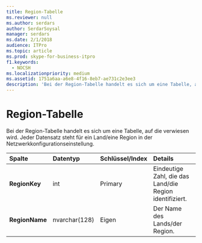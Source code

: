 ```yaml
---
title: Region-Tabelle
ms.reviewer: null
ms.author: serdars
author: SerdarSoysal
manager: serdars
ms.date: 2/1/2018
audience: ITPro
ms.topic: article
ms.prod: skype-for-business-itpro
f1.keywords:
  - NOCSH
ms.localizationpriority: medium
ms.assetid: 1751a6aa-a6e8-4f16-8eb7-ae731c2e3ee3
description: 'Bei der Region-Tabelle handelt es sich um eine Tabelle, auf die verwiesen wird. Jeder Datensatz steht für ein Land/eine Region in der Netzwerkkonfigurationseinstellung.'
---
```


# <a name="region-table"></a>Region-Tabelle
 
Bei der Region-Tabelle handelt es sich um eine Tabelle, auf die verwiesen wird. Jeder Datensatz steht für ein Land/eine Region in der Netzwerkkonfigurationseinstellung.
  
|**Spalte**|**Datentyp**|**Schlüssel/Index**|**Details**|
|:-----|:-----|:-----|:-----|
|**RegionKey** <br/> |int  <br/> |Primary  <br/> |Eindeutige Zahl, die das Land/die Region identifiziert.  <br/> |
|**RegionName** <br/> |nvarchar(128)  <br/> |Eigen  <br/> |Der Name des Lands/der Region.  <br/> |
   

